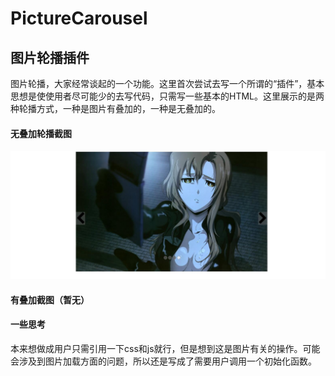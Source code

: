# PictureCarousel
## 图片轮播插件
图片轮播，大家经常谈起的一个功能。这里首次尝试去写一个所谓的“插件”，基本思想是使使用者尽可能少的去写代码，只需写一些基本的HTML。这里展示的是两种轮播方式，一种是图片有叠加的，一种是无叠加的。

#### 无叠加轮播截图
![无叠加轮播截图](https://github.com/anxiaoxin/PictureCarousel/blob/master/src/img/%E6%97%A0%E5%8F%A0%E5%8A%A0%E6%88%AA%E5%9B%BE.jpg)


#### 有叠加截图（暂无）

#### 一些思考
本来想做成用户只需引用一下css和js就行，但是想到这是图片有关的操作。可能会涉及到图片加载方面的问题，所以还是写成了需要用户调用一个初始化函数。
